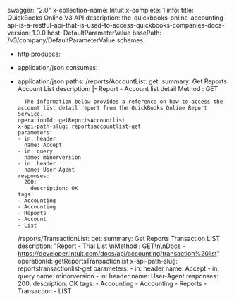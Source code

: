 swagger: "2.0"
x-collection-name: Intuit
x-complete: 1
info:
  title: QuickBooks Online V3 API
  description: the-quickbooks-online-accounting-api-is-a-restful-api-that-is-used-to-access-quickbooks-companies-docs-
  version: 1.0.0
host: DefaultParameterValue
basePath: /v3/company/DefaultParameterValue
schemes:
- http
produces:
- application/json
consumes:
- application/json
paths:
  /reports/AccountList:
    get:
      summary: Get Reports Account List
      description: |-
        Report - Account list detail
        Method : GET

        The information below provides a reference on how to access the account list detail report from the QuickBooks Online Report Service.
      operationId: getReportsAccountlist
      x-api-path-slug: reportsaccountlist-get
      parameters:
      - in: header
        name: Accept
      - in: query
        name: minorversion
      - in: header
        name: User-Agent
      responses:
        200:
          description: OK
      tags:
      - Accounting
      - Accounting
      - Reports
      - Account
      - List
  /reports/TransactionList:
    get:
      summary: Get Reports Transaction LIST
      description: "Report - Trial List \nMethod : GET\n\nDocs - https://developer.intuit.com/docs/api/accounting/transaction%20list"
      operationId: getReportsTransactionlist
      x-api-path-slug: reportstransactionlist-get
      parameters:
      - in: header
        name: Accept
      - in: query
        name: minorversion
      - in: header
        name: User-Agent
      responses:
        200:
          description: OK
      tags:
      - Accounting
      - Accounting
      - Reports
      - Transaction
      - LIST